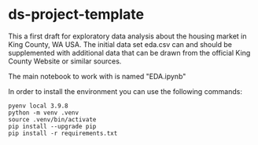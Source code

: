 # ds-project-template

This a first draft for exploratory data analysis about the housing market in King County, WA USA. The initial data set eda.csv can and should be supplemented with additional data that can be drawn from the official King County Website or similar sources. 

The main notebook to work with is named "EDA.ipynb"

In order to install the environment you can use the following commands:

```
pyenv local 3.9.8
python -m venv .venv
source .venv/bin/activate
pip install --upgrade pip
pip install -r requirements.txt
```
